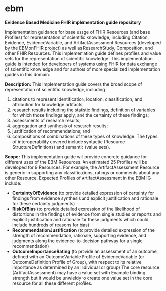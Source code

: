 # ebm
**Evidence Based Medicine FHIR implementation guide repository**

Implementation guidance for base usage of FHIR Resources (and base Profiles) for representation of scientific knowledge, including Citation, Evidence, EvidenceVariable, and ArtifactAssessment Resources (developed by the EBMonFHIR project) as well as ResearchStudy, Composition, and other FHIR Resources.
This implementation guide defines profiles and value sets for the representation of scientific knowledge. This implementation guide is intended for developers of systems using FHIR for data exchange of scientific knowledge and for authors of more specialized implementation guides in this domain.

**Description:**
This implementation guide covers the broad scope of representation of scientific knowledge, including 
1. citations to represent identification, location, classification, and attribution for knowledge artifacts; 
2. research results including the statistic findings, definition of variables for which those findings apply, and the certainty of these findings; 
3. assessments of research results; 
4. aggregation and synthesis of research results; 
5. justification of recommendations; and 
6. compositions of combinations of these types of knowledge. The types of interoperability covered include syntactic (Resource StructureDefinitions) and semantic (value sets).

**Scope:**
This implementation guide will provide concrete guidance for different uses of the EBM Resources. An estimated 25 Profiles will be developed for 9 Resources. For example, the ArtifactAssessment Resource is generic in supporting any classifications, ratings or comments about any other Resource. Expected Profiles of ArtifactAssessment in the EBM IG include:
-	**CertaintyOfEvidence** (to provide detailed expression of certainty for findings from evidence synthesis and explicit justification and rationale for these certainty judgments)
-	**RiskOfBias** (to provide detailed expression of the likelihood of distortions in the findings of evidence from single studies or reports and explicit justification and rationale for these judgments which could include hundreds of reasons for bias)
-	**RecommendationJustification** (to provide detailed expression of the strength of recommendation, rationale, supporting evidence, and judgments along the evidence-to-decision pathway for a single recommendation)
-	**OutcomeImportanceRating** (to provide an assessment of an outcome, defined with an OutcomeVariable Profile of EvidenceVariable (or OutcomeDefinition Profile of Group), with respect to its relative importance as determined by an individual or group)
The core resource (ArtifactAssessment) may have a value set with Example binding strength but it would be unwieldy to create one value set in the core resource for all these different profiles.
